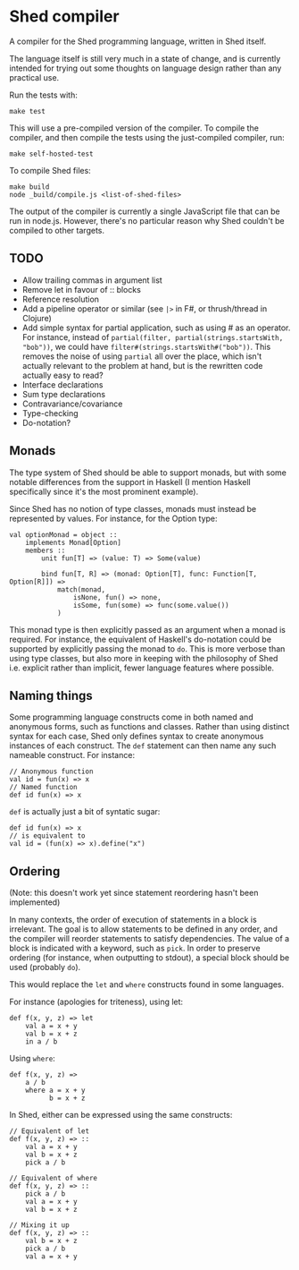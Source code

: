# Shed compiler

A compiler for the Shed programming language, written in Shed itself.

The language itself is still very much in a state of change, and is currently
intended for trying out some thoughts on language design rather than any
practical use.

Run the tests with:

    make test
    
This will use a pre-compiled version of the compiler. To compile the compiler,
and then compile the tests using the just-compiled compiler, run:

    make self-hosted-test
    
To compile Shed files:

    make build
    node _build/compile.js <list-of-shed-files>
    
The output of the compiler is currently a single JavaScript file that can
be run in node.js. However, there's no particular reason why Shed couldn't be
compiled to other targets.

## TODO

* Allow trailing commas in argument list
* Remove let in favour of :: blocks
* Reference resolution
* Add a pipeline operator or similar (see `|>` in F#, or thrush/thread in Clojure)
* Add simple syntax for partial application, such as using # as an operator. For
  instance, instead of `partial(filter, partial(strings.startsWith, "bob"))`, we could
  have `filter#(strings.startsWith#("bob"))`. This removes the noise of using
  `partial` all over the place, which isn't actually relevant to the problem
  at hand, but is the rewritten code actually easy to read?
* Interface declarations
* Sum type declarations
* Contravariance/covariance
* Type-checking
* Do-notation?

## Monads

The type system of Shed should be able to support monads, but with some notable
differences from the support in Haskell (I mention Haskell specifically since
it's the most prominent example).

Since Shed has no notion of type classes, monads must instead be represented by
values. For instance, for the Option type:

```
val optionMonad = object ::
    implements Monad[Option]
    members ::
        unit fun[T] => (value: T) => Some(value)
        
        bind fun[T, R] => (monad: Option[T], func: Function[T, Option[R]]) =>
            match(monad,
                isNone, fun() => none,
                isSome, fun(some) => func(some.value())
            )
```

This monad type is then explicitly passed as an argument when a monad is
required. For instance, the equivalent of Haskell's do-notation could be
supported by explicitly passing the monad to `do`. This is more verbose than
using type classes, but also more in keeping with the philosophy of Shed
i.e. explicit rather than implicit, fewer language features where possible.

## Naming things

Some programming language constructs come in both named and
anonymous forms, such as functions and classes. Rather than using distinct
syntax for each case, Shed only defines syntax to create anonymous instances of
each construct. The `def` statement can then name any such nameable construct.
For instance:

```
// Anonymous function
val id = fun(x) => x
// Named function
def id fun(x) => x
```

`def` is actually just a bit of syntatic sugar:

```
def id fun(x) => x
// is equivalent to
val id = (fun(x) => x).define("x")
```

## Ordering

(Note: this doesn't work yet since statement reordering hasn't been implemented)

In many contexts, the order of execution of statements in a block is irrelevant.
The goal is to allow statements to be defined in any order,
and the compiler will reorder statements to satisfy dependencies.
The value of a block is indicated with a keyword, such as `pick`.
In order to preserve ordering (for instance, when outputting to stdout),
a special block should be used (probably `do`).

This would replace the `let` and `where` constructs found in some languages.

For instance (apologies for triteness), using let:

```
def f(x, y, z) => let
    val a = x + y
    val b = x + z
    in a / b
```

Using `where`:

```
def f(x, y, z) =>
    a / b
    where a = x + y
          b = x + z
```

In Shed, either can be expressed using the same constructs:

```
// Equivalent of let
def f(x, y, z) => ::
    val a = x + y
    val b = x + z
    pick a / b
    
// Equivalent of where
def f(x, y, z) => ::
    pick a / b
    val a = x + y
    val b = x + z

// Mixing it up
def f(x, y, z) => ::
    val b = x + z
    pick a / b
    val a = x + y
```
